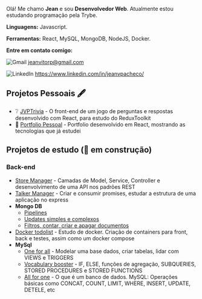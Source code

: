 Olá! Me chamo **Jean** e sou **Desenvolvedor Web**.
Atualmente estou estudando programação pela Trybe.

**Linguagens:** Javascript.

**Ferramentas:** React, MySQL, MongoDB, NodeJS, Docker.

**Entre em contato comigo:**

![Gmail](https://camo.githubusercontent.com/476ab19105806159696fd6098dd159d4b2306ae13165392c97f804ac4a3f5aef/68747470733a2f2f696d672e736869656c64732e696f2f62616467652f2d476d61696c2d4646303030303f7374796c653d666c61742d737175617265266c6162656c436f6c6f723d464630303030266c6f676f3d676d61696c266c6f676f436f6c6f723d7768697465266c696e6b3d6a65616e7669746f727040676d61696c2e636f6d) jeanvitorp@gmail.com

![LinkedIn](https://camo.githubusercontent.com/a667ffbafa82c75e7bf93a9a5f1b0cc61006c9aac00ca961eba1aba1409c61c3/68747470733a2f2f696d672e736869656c64732e696f2f62616467652f2d4c696e6b6564696e2d3065373661383f7374796c653d666c61742d737175617265266c6f676f3d4c696e6b6564696e266c6f676f436f6c6f723d7768697465266c696e6b3d68747470733a2f2f7777772e6c696e6b6564696e2e636f6d2f696e2f6a65616e767061636865636f2f) https://www.linkedin.com/in/jeanvpacheco/

## Projetos Pessoais 🖋️
- ❔ [JVPTrivia](https://github.com/JeanVPacheco/jvp-trivia-redux) - O front-end de um jogo de perguntas e respostas desenvolvido com React, para estudo do ReduxToolkit
- 💼 [Portfolio Pessoal](https://jeanvpacheco.vercel.app/) - Portfolio desenvolvido em React, mostrando as tecnologias que já estudei

## Projetos de estudo (👷 em construção)

### Back-end
- [Store Manager](https://github.com/JeanVPacheco/sd-013-c-store-manager) - Camadas de Model, Service, Controller e desenvolvimento de uma API nos padrões REST
- [Talker Manager](https://github.com/JeanVPacheco/sd-013-c-project-talker-manager) - Criar e consumir promises, estudar a estrutura de uma aplicação no express
- **Mongo DB**
  - [Pipelines](https://github.com/JeanVPacheco/sd-013-c-mongodb-aggregations)
  - [Updates simples e complexos](https://github.com/JeanVPacheco/sd-013-a-mongodb-commerce)
  - [Filtros, contar, criar e apagar documentos](https://github.com/JeanVPacheco/sd-013-a-mongodb-dataflights)
- [Docker todolist](https://github.com/JeanVPacheco/sd-013-a-project-docker-todo-list) - Estudo de docker. Criação de containers para front, back e testes, assim como um docker compose
- **MySql**
  - [One for all](https://github.com/JeanVPacheco/sd-013-a-mysql-one-for-all) - Modelar uma base dados, criar tabelas, lidar com VIEWS e TRIGGERS 
  - [Vocabulary booster](https://github.com/JeanVPacheco/sd-013-a-mysql-vocabulary-booster) - IF, ELSE, funções de agregação, SUBQUERIES, STORED PROCEDURES e STORED FUNCTIONS
  - [All for one](https://github.com/JeanVPacheco/sd-013-a-mysql-all-for-one) - O que é um banco de dados. MySQL: Operações básicas como CONCAT, COUNT, LIMIT, WHERE, INSERT, UPDATE, DETELE, etc
